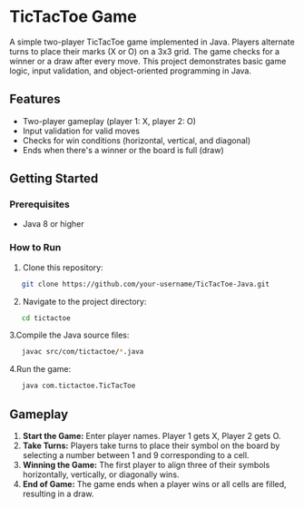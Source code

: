 # TicTacToe Game

A simple two-player TicTacToe game implemented in Java. Players alternate turns to place their marks (X or O) on a 3x3 grid. The game checks for a winner or a draw after every move. This project demonstrates basic game logic, input validation, and object-oriented programming in Java.

## Features

- Two-player gameplay (player 1: X, player 2: O)
- Input validation for valid moves
- Checks for win conditions (horizontal, vertical, and diagonal)
- Ends when there's a winner or the board is full (draw)

## Getting Started

### Prerequisites

- Java 8 or higher

### How to Run

1. Clone this repository:
```bash
   git clone https://github.com/your-username/TicTacToe-Java.git
```

2. Navigate to the project directory:
```bash
   cd tictactoe
```

3.Compile the Java source files:
```bash
   javac src/com/tictactoe/*.java
```

4.Run the game:
```bash
   java com.tictactoe.TicTacToe
```

## Gameplay

1. **Start the Game:** Enter player names. Player 1 gets X, Player 2 gets O.
2. **Take Turns:** Players take turns to place their symbol on the board by selecting a number between 1 and 9 corresponding to a cell.
3. **Winning the Game:** The first player to align three of their symbols horizontally, vertically, or diagonally wins.
4. **End of Game:** The game ends when a player wins or all cells are filled, resulting in a draw.

